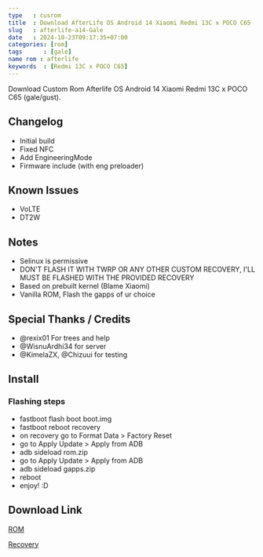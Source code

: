 ```yaml
---
type   : cusrom
title  : Download AfterLife OS Android 14 Xiaomi Redmi 13C x POCO C65
slug   : afterlife-a14-Gale
date   : 2024-10-23T09:17:35+07:00
categories: [rom]
tags      : [gale]
name rom : afterlife
keywords  : [Redmi 13C x POCO C65]
---
```


Download Custom Rom Afterlife OS Android 14 Xiaomi Redmi 13C x POCO C65 (gale/gust).


## Changelog
- Initial build
- Fixed NFC
- Add EngineeringMode
- Firmware include (with eng preloader) 

## Known Issues
- VoLTE
- DT2W

## Notes
- Selinux is permissive
- DON'T FLASH IT WITH TWRP OR ANY OTHER CUSTOM RECOVERY, I'LL MUST BE FLASHED WITH THE PROVIDED RECOVERY
- Based on prebuilt kernel (Blame Xiaomi) 
- Vanilla ROM, Flash the gapps of ur choice

## Special Thanks / Credits
- @rexix01 For trees and help
- @WisnuArdhi34 for server
- @KimelaZX, @Chizuui for testing


## Install
### Flashing steps
- fastboot flash boot boot.img
- fastboot reboot recovery
- on recovery go to Format Data > Factory Reset
- go to Apply Update > Apply from ADB 
- adb sideload rom.zip
- go to Apply Update > Apply from ADB 
- adb sideload gapps.zip
- reboot
- enjoy! :D

## Download Link
[ROM](https://dl.wulan17.top/afterlife/20241013)

[Recovery](https://github.com/sabrina010209/Releases/releases/download/9.0/boot.img)


